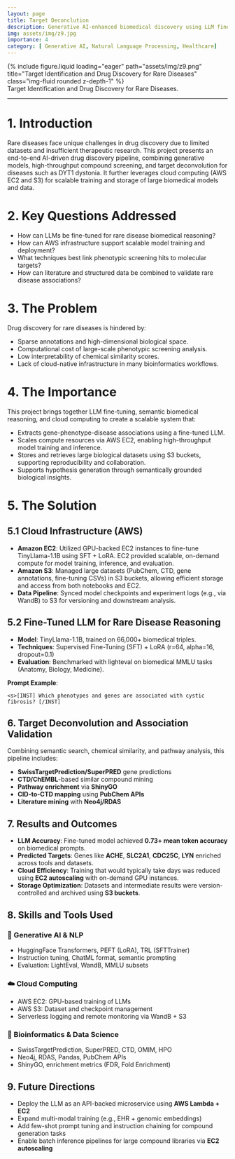 ```yaml
---
layout: page
title: Target Deconclution
description: Generative AI-enhanced biomedical discovery using LLM fine-tuning, and phenotypic screening.
img: assets/img/z9.jpg
importance: 4
category: [ Generative AI, Natural Language Processing, Healthcare]
---
```


<!-- ### **Case Study: Target Identification and Drug Discovery for Rare Diseases** -->

<div class="row justify-content-sm-center">
  <div class="col-sm-8 mt-3 mt-md-0">
    {% include figure.liquid loading="eager" path="assets/img/z9.png" title="Target Identification and Drug Discovery for Rare Diseases" class="img-fluid rounded z-depth-1" %}
  </div>
</div>
<div class="caption">
    Target Identification and Drug Discovery for Rare Diseases.
</div>

---

# 1. Introduction

Rare diseases face unique challenges in drug discovery due to limited datasets and insufficient therapeutic research. This project presents an end-to-end AI-driven drug discovery pipeline, combining generative models, high-throughput compound screening, and target deconvolution for diseases such as DYT1 dystonia. It further leverages cloud computing (AWS EC2 and S3) for scalable training and storage of large biomedical models and data.

# 2. Key Questions Addressed

- How can LLMs be fine-tuned for rare disease biomedical reasoning?
- How can AWS infrastructure support scalable model training and deployment?
- What techniques best link phenotypic screening hits to molecular targets?
- How can literature and structured data be combined to validate rare disease associations?

# 3. The Problem

Drug discovery for rare diseases is hindered by:

- Sparse annotations and high-dimensional biological space.
- Computational cost of large-scale phenotypic screening analysis.
- Low interpretability of chemical similarity scores.
- Lack of cloud-native infrastructure in many bioinformatics workflows.

# 4. The Importance

This project brings together LLM fine-tuning, semantic biomedical reasoning, and cloud computing to create a scalable system that:

- Extracts gene-phenotype-disease associations using a fine-tuned LLM.
- Scales compute resources via AWS EC2, enabling high-throughput model training and inference.
- Stores and retrieves large biological datasets using S3 buckets, supporting reproducibility and collaboration.
- Supports hypothesis generation through semantically grounded biological insights.

# 5. The Solution

## 5.1 Cloud Infrastructure (AWS)

- **Amazon EC2**: Utilized GPU-backed EC2 instances to fine-tune TinyLlama-1.1B using SFT + LoRA. EC2 provided scalable, on-demand compute for model training, inference, and evaluation.
- **Amazon S3**: Managed large datasets (PubChem, CTD, gene annotations, fine-tuning CSVs) in S3 buckets, allowing efficient storage and access from both notebooks and EC2.
- **Data Pipeline**: Synced model checkpoints and experiment logs (e.g., via WandB) to S3 for versioning and downstream analysis.

## 5.2 Fine-Tuned LLM for Rare Disease Reasoning

- **Model**: TinyLlama-1.1B, trained on 66,000+ biomedical triples.
- **Techniques**: Supervised Fine-Tuning (SFT) + LoRA (r=64, alpha=16, dropout=0.1)
- **Evaluation**: Benchmarked with lighteval on biomedical MMLU tasks (Anatomy, Biology, Medicine).

**Prompt Example**:
```text
<s>[INST] Which phenotypes and genes are associated with cystic fibrosis? [/INST]
```

## 6. Target Deconvolution and Association Validation

Combining semantic search, chemical similarity, and pathway analysis, this pipeline includes:

- **SwissTargetPrediction/SuperPRED** gene predictions  
- **CTD/ChEMBL**-based similar compound mining  
- **Pathway enrichment** via **ShinyGO**  
- **CID-to-CTD mapping** using **PubChem APIs**  
- **Literature mining** with **Neo4j/RDAS**

## 7. Results and Outcomes

- **LLM Accuracy**: Fine-tuned model achieved **0.73+ mean token accuracy** on biomedical prompts.  
- **Predicted Targets**: Genes like **ACHE**, **SLC2A1**, **CDC25C**, **LYN** enriched across tools and datasets.  
- **Cloud Efficiency**: Training that would typically take days was reduced using **EC2 autoscaling** with on-demand GPU instances.  
- **Storage Optimization**: Datasets and intermediate results were version-controlled and archived using **S3 buckets**.

## 8. Skills and Tools Used

### 🧠 Generative AI & NLP

- HuggingFace Transformers, PEFT (LoRA), TRL (SFTTrainer)  
- Instruction tuning, ChatML format, semantic prompting  
- Evaluation: LightEval, WandB, MMLU subsets

### ☁️ Cloud Computing

- AWS EC2: GPU-based training of LLMs  
- AWS S3: Dataset and checkpoint management  
- Serverless logging and remote monitoring via WandB + S3

### 🔬 Bioinformatics & Data Science

- SwissTargetPrediction, SuperPRED, CTD, OMIM, HPO  
- Neo4j, RDAS, Pandas, PubChem APIs  
- ShinyGO, enrichment metrics (FDR, Fold Enrichment)

## 9. Future Directions

- Deploy the LLM as an API-backed microservice using **AWS Lambda + EC2**  
- Expand multi-modal training (e.g., EHR + genomic embeddings)  
- Add few-shot prompt tuning and instruction chaining for compound generation tasks  
- Enable batch inference pipelines for large compound libraries via **EC2 autoscaling**
